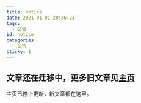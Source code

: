 ```yaml
---
title: notice
date: 2021-01-01 20:36:23
tags:
  - 公告
id: notice
categories:
  - 公告
sticky: 1
---
```


## 文章还在迁移中，更多旧文章见[主页](https://192.144.167.243/)

主页已停止更新，新文章都在这里。
